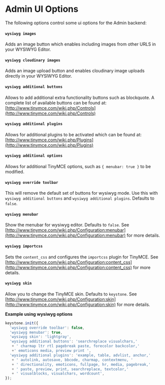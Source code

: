# Admin UI Options

The following options control some ui options for the Admin backend:

<h4 data-primitive-type="Boolean"><code>wysiwyg images</code></h4>

Adds an image button which enables including images from other URLS in your WYSIWYG Editor.

<h4 data-primitive-type="Boolean"><code>wysiwyg cloudinary images</code></h4>

Adds an image upload button and enables cloudinary image uploads directly in your WYSIWYG Editor.

<h4 data-primitive-type="String"><code>wysiwyg additional buttons</code></h4>

Allows to add additional extra functionality buttons such as blockquote. A complete list of available buttons can be found at: [http://www.tinymce.com/wiki.php/Controls](http://www.tinymce.com/wiki.php/Controls)

<h4 data-primitive-type="String"><code>wysiwyg additional plugins</code></h4>

Allows for additional plugins to be activated which can be found at: [http://www.tinymce.com/wiki.php/Plugins](http://www.tinymce.com/wiki.php/Plugins)

<h4 data-primitive-type="Object"><code>wysiwyg additional options</code></h4>

Allows for additional TinyMCE options, such as `{ menubar: true }` to be modified.

<h4 data-primitive-type="Boolean"><code>wysiwyg override toolbar</code></h4>

This will remove the default set of buttons for wysiwyg mode. Use this with `wysiwyg additional buttons` and `wysiwyg additional plugins`. Defaults to `false`.

<h4 data-primitive-type="Boolean"><code>wysiwyg menubar</code></h4>

Show the menubar for wysiwyg editor. Defaults to `false`. See [http://www.tinymce.com/wiki.php/Configuration:menubar](http://www.tinymce.com/wiki.php/Configuration:menubar) for more details.

<h4 data-primitive-type="String"><code>wysiwyg importcss</code></h4>

Sets the `content_css` and configures the `importcss` plugin for TinyMCE. See [http://www.tinymce.com/wiki.php/Configuration:content_css](http://www.tinymce.com/wiki.php/Configuration:content_css) for more details.

<h4 data-primitive-type="String"><code>wysiwyg skin</code></h4>

Allow you to change the TinyMCE skin. Defaults to `keystone`. See [http://www.tinymce.com/wiki.php/Configuration:skin](http://www.tinymce.com/wiki.php/Configuration:skin) for more details.

**Example using wysiwyg options**

```javascript
keystone.init({
  'wysiwyg override toolbar': false,
  'wysiwyg menubar': true,
  'wysiwyg skin': 'lightgray',
  'wysiwyg additional buttons': 'searchreplace visualchars,'
   + ' charmap ltr rtl pagebreak paste, forecolor backcolor,'
   +' emoticons media, preview print ',
  'wysiwyg additional plugins': 'example, table, advlist, anchor,'
   + ' autolink, autosave, bbcode, charmap, contextmenu, '
   + ' directionality, emoticons, fullpage, hr, media, pagebreak,'
   + ' paste, preview, print, searchreplace, textcolor,'
   + ' visualblocks, visualchars, wordcount',
});
```
